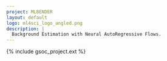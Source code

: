 ```yaml
---
project: MLBENDER
layout: default
logo: ml4sci_logo_angled.png
description: |
  Background Estimation with Neural AutoRegressive Flows.
---
```


{% include gsoc_project.ext %}
